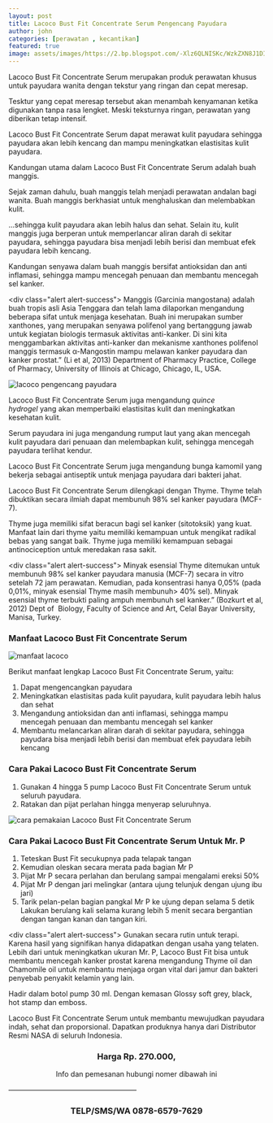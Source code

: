 ```yaml
---
layout: post
title: Lacoco Bust Fit Concentrate Serum Pengencang Payudara
author: john
categories: [perawatan , kecantikan]
featured: true
image: assets/images/https://2.bp.blogspot.com/-Xlz6QLNISKc/WzkZXN8J1DI/AAAAAAAAHy8/ycunRvcbJRczu6PsxVKDIVg8HKhNukc_gCLcBGAs/s400/Lacoco%2BBust%2BFit%2BConcentrate%2BSerum%2Bsoke1udyrEP0bExIdUmE.jpg
---
```

Lacoco Bust Fit Concentrate Serum merupakan produk perawatan khusus untuk payudara wanita dengan tekstur yang ringan dan cepat meresap.

Tesktur yang cepat meresap tersebut akan menambah kenyamanan ketika digunakan tanpa rasa lengket. Meski teksturnya ringan, perawatan yang diberikan tetap intensif.

Lacoco Bust Fit Concentrate Serum dapat merawat kulit payudara sehingga payudara akan lebih kencang dan mampu meningkatkan elastisitas kulit payudara.

Kandungan utama dalam Lacoco Bust Fit Concentrate Serum adalah buah manggis.

Sejak zaman dahulu, buah manggis telah menjadi perawatan andalan bagi wanita. Buah manggis berkhasiat untuk menghaluskan dan melembabkan kulit.

...sehingga kulit payudara akan lebih halus dan sehat. Selain itu, kulit manggis juga berperan untuk memperlancar aliran darah di sekitar payudara, sehingga payudara bisa menjadi lebih berisi dan membuat efek payudara lebih kencang.

Kandungan senyawa dalam buah manggis bersifat antioksidan dan anti inflamasi, sehingga mampu mencegah penuaan dan membantu mencegah sel kanker.

<div class="alert alert-success"> Manggis (Garcinia mangostana) adalah buah tropis asli Asia Tenggara dan telah lama dilaporkan mengandung beberapa sifat untuk menjaga kesehatan. Buah ini merupakan sumber xanthones, yang merupakan senyawa polifenol yang bertanggung jawab untuk kegiatan biologis termasuk aktivitas anti-kanker. Di sini kita menggambarkan aktivitas anti-kanker dan mekanisme xanthones polifenol manggis termasuk α-Mangostin mampu melawan kanker payudara dan kanker prostat.” (Li et al, 2013) Department of Pharmacy Practice, College of Pharmacy, University of Illinois at Chicago, Chicago, IL, USA. </div>

![lacoco pengencang payudara](http://ptnasa.net/wp-content/uploads/2018/06/lacoco-bust-fit-nasa-768x768.jpg)

Lacoco Bust Fit Concentrate Serum juga mengandung *quince hydrogel* yang akan memperbaiki elastisitas kulit dan meningkatkan kesehatan kulit.

Serum payudara ini juga mengandung rumput laut yang akan mencegah kulit payudara dari penuaan dan melembapkan kulit, sehingga mencegah payudara terlihat kendur.

Lacoco Bust Fit Concentrate Serum juga mengandung bunga kamomil yang bekerja sebagai antiseptik untuk menjaga payudara dari bakteri jahat.

Lacoco Bust Fit Concentrate Serum dilengkapi dengan Thyme. Thyme telah dibuktikan secara ilmiah dapat membunuh 98% sel kanker payudara (MCF-7).

Thyme juga memiliki sifat beracun bagi sel kanker (sitotoksik) yang kuat. Manfaat lain dari thyme yaitu memiliki kemampuan untuk mengikat radikal bebas yang sangat baik. Thyme juga memiliki kemampuan sebagai antinociception untuk meredakan rasa sakit.

<div class="alert alert-success"> Minyak esensial Thyme ditemukan untuk membunuh 98% sel kanker payudara manusia (MCF-7) secara in vitro setelah 72 jam perawatan. Kemudian, pada konsentrasi hanya 0,05% (pada 0,01%, minyak esensial Thyme masih membunuh> 40% sel). Minyak esensial thyme terbukti paling ampuh membunuh sel kanker.” (Bozkurt et al, 2012) Dept of  Biology, Faculty of Science and Art, Celal Bayar University, Manisa, Turkey. </div>

### Manfaat Lacoco Bust Fit Concentrate Serum

![manfaat lacoco](http://ptnasa.net/wp-content/uploads/2018/06/lacoco-bust-fit.jpg)

Berikut manfaat lengkap Lacoco Bust Fit Concentrate Serum, yaitu:

1. Dapat mengencangkan payudara
2. Meningkatkan elastisitas pada kulit payudara, kulit payudara lebih halus dan sehat
3. Mengandung antioksidan dan anti inflamasi, sehingga mampu mencegah penuaan dan membantu mencegah sel kanker
4. Membantu melancarkan aliran darah di sekitar payudara, sehingga payudara bisa menjadi lebih berisi dan membuat efek payudara lebih kencang

### Cara Pakai Lacoco Bust Fit Concentrate Serum

1. Gunakan 4 hingga 5 pump Lacoco Bust Fit Concentrate Serum untuk seluruh payudara.
2. Ratakan dan pijat perlahan hingga menyerap seluruhnya.

![cara pemakaian Lacoco Bust Fit Concentrate Serum](http://ptnasa.net/wp-content/uploads/2018/06/lacoco-bust-fit-concentrate-serum-768x768.jpg)

### Cara Pakai Lacoco Bust Fit Concentrate Serum Untuk Mr. P

1. Teteskan Bust Fit secukupnya pada telapak tangan
2. Kemudian oleskan secara merata pada bagian Mr P
3. Pijat Mr P secara perlahan dan berulang sampai mengalami ereksi 50%
4. Pijat Mr P dengan jari melingkar (antara ujung telunjuk dengan ujung ibu jari)
5. Tarik pelan-pelan bagian pangkal Mr P ke ujung depan selama 5 detik
Lakukan berulang kali selama kurang lebih 5 menit secara bergantian dengan tangan kanan dan tangan kiri.

<div class="alert alert-success"> Gunakan secara rutin untuk terapi. Karena hasil yang signifikan hanya didapatkan dengan usaha yang telaten. Lebih dari untuk meningkatkan ukuran Mr. P, Lacoco Bust Fit bisa untuk membantu mencegah kanker prostat karena mengandung Thyme oil dan Chamomile oil untuk membantu menjaga organ vital dari jamur dan bakteri penyebab penyakit kelamin yang lain. </div>

Hadir dalam botol pump 30 ml. Dengan kemasan Glossy soft grey, black, hot stamp dan emboss.

Lacoco Bust Fit Concentrate Serum untuk membantu mewujudkan payudara indah, sehat dan proporsional. Dapatkan produknya hanya dari Distributor Resmi NASA di seluruh Indonesia.

<center><h3>
Harga
Rp. 270.000,
</h3></center>
<center> Info dan pemesanan hubungi nomer dibawah ini </center>

——————————————————
<center><h3>TELP/SMS/WA
0878-6579-7629</h3></center>
